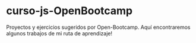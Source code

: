 # curso-js-OpenBootcamp
Proyectos y ejercicios sugeridos por Open-Bootcamp.
Aquí encontraremos algunos trabajos de mi ruta de aprendizaje!
